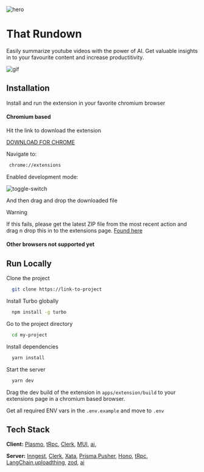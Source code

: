 ![hero](https://xata.io/_next/image?url=%2Fmdx%2Fdocs%2Fmdx-blog%2Fpxci-hackathon%402x.jpg&w=3840&q=75)

# That Rundown

Easily summarize youtube videos with the power of AI. Get valuable insights in to your favourite content and increase productitivity.

![gif](https://i.makeagif.com/media/6-16-2021/ldSzfr.gif)

## Installation

Install and run the extension in your favorite chromium browser

#### Chromium based

Hit the link to download the extension

[DOWNLOAD FOR CHROME](https://utfs.io/f/f46db075-19a2-46ca-b88d-92fd5f7763b4-1jyp8g.crx)

Navigate to:

```bash
 chrome://extensions
```

Enabled development mode:

![toggle-switch](https://i.imgur.com/kL8W7T4.png)

And then drag and drop the downloaded file

> [!WARNING]
> If this fails, please get the latest ZIP file from the most recent action and drag n drop this in to the extensions page.
> [Found here](https://github.com/iammorganparry/thatrundown/actions)

#### Other browsers not supported yet

## Run Locally

Clone the project

```bash
  git clone https://link-to-project
```

Install Turbo globally

```bash
  npm install -g turbo
```

Go to the project directory

```bash
  cd my-project
```

Install dependencies

```bash
  yarn install
```

Start the server

```bash
  yarn dev
```

Drag the dev build of the extension in `apps/extension/build` to your extensions page in a chromium based browser.

Get all required ENV vars in the `.env.example` and move to `.env`

## Tech Stack

**Client:** [Plasmo](https://www.plasmo.com/), [tRpc](https://trpc.io/), [Clerk](https://clerk.dev/), [MUI](mui.com), [ai](https://sdk.vercel.ai/docs/introduction),

**Server:** [Inngest](https://www.inngest.com/), [Clerk](https://clerk.dev/), [Xata](https://xata.io/), [Prisma](prisma.io),[Pusher](https://pusher.com/), [Hono](https://hono.dev/), [tRpc](https://trpc.io/), [LangChain](langchain.com),[uploadthing](https://uploadthing.com/), [zod](https://zod.dev/), [ai](https://sdk.vercel.ai/docs/introduction)
